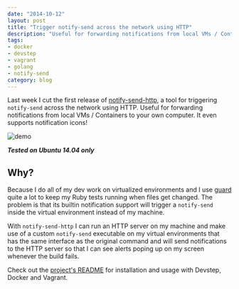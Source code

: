 ```yaml
---
date: "2014-10-12"
layout: post
title: "Trigger notify-send across the network using HTTP"
description: "Useful for forwarding notifications from local VMs / Containers to your own computer"
tags:
- docker
- devstep
- vagrant
- golang
- notify-send
category: blog
---
```


Last week I cut the first release of [notify-send-http](https://github.com/fgrehm/notify-send-http),
a tool for triggering `notify-send` across the network using HTTP. Useful for
forwarding notifications from local VMs / Containers to your own computer. It
even supports notification icons!

![demo](http://i.imgur.com/51hGcuW.png)

**_Tested on Ubuntu 14.04 only_**

## Why?

Because I do all of my dev work on virtualized environments and I use [guard](https://github.com/guard/guard/)
quite a lot to keep my Ruby tests running when files get changed. The problem is
that its builtin notification support will trigger a `notify-send` inside the virtual
environment instead of my machine.

With `notify-send-http` I can run an HTTP server on my machine and make use of a
custom `notify-send` executable on my virtual environments that has the same
interface as the original command and will send notifications to the HTTP server
so that I can see alerts poping up on my screen whenever the build fails.

Check out the [project's README](https://github.com/fgrehm/notify-send-http#readme)
for installation and usage with Devstep, Docker and Vagrant.

